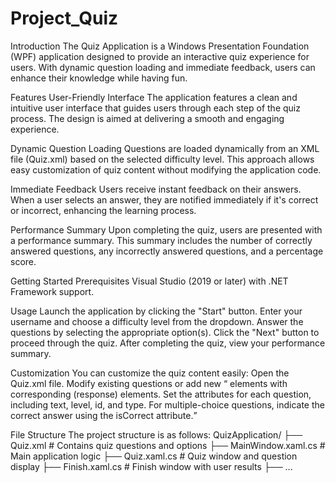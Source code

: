 # Project_Quiz

Introduction
The Quiz Application is a Windows Presentation Foundation (WPF) application designed to provide an interactive quiz experience for users. With dynamic question loading and immediate feedback, users can enhance their knowledge while having fun.

Features
User-Friendly Interface
The application features a clean and intuitive user interface that guides users through each step of the quiz process. The design is aimed at delivering a smooth and engaging experience.

Dynamic Question Loading
Questions are loaded dynamically from an XML file (Quiz.xml) based on the selected difficulty level. This approach allows easy customization of quiz content without modifying the application code.

Immediate Feedback
Users receive instant feedback on their answers. When a user selects an answer, they are notified immediately if it's correct or incorrect, enhancing the learning process.


Performance Summary
Upon completing the quiz, users are presented with a performance summary. This summary includes the number of correctly answered questions, any incorrectly answered questions, and a percentage score.

Getting Started
Prerequisites
  Visual Studio (2019 or later) with .NET Framework support.

Usage
  Launch the application by clicking the "Start" button.
  Enter your username and choose a difficulty level from the dropdown.
  Answer the questions by selecting the appropriate option(s).
  Click the "Next" button to proceed through the quiz.
  After completing the quiz, view your performance summary.
  
Customization
You can customize the quiz content easily:
  Open the Quiz.xml file.
  Modify existing questions or add new <Q> elements with corresponding <R> (response) elements.
  Set the attributes for each question, including text, level, id, and type.
  For multiple-choice questions, indicate the correct answer using the isCorrect attribute.
  
File Structure
The project structure is as follows:
QuizApplication/
├── Quiz.xml              # Contains quiz questions and options
├── MainWindow.xaml.cs   # Main application logic
├── Quiz.xaml.cs          # Quiz window and question display
├── Finish.xaml.cs        # Finish window with user results
├── ...
